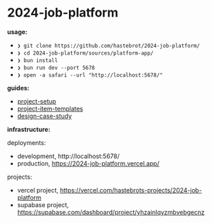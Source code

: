 # 2024-job-platform

**usage:**

- `❯ git clone https://github.com/hastebrot/2024-job-platform/`
- `❯ cd 2024-job-platform/sources/platform-app/`
- `❯ bun install`
- `❯ bun run dev --port 5678`
- `❯ open -a safari --url "http://localhost:5678/"`

**guides:**

- [project-setup](./guides/project-setup.md)
- [project-item-templates](./guides/project-item-templates.md)
- [design-case-study](./guides/design-case-study.md)

**infrastructure:**

deployments:

- development, http://localhost:5678/
- production, https://2024-job-platform.vercel.app/

projects:

- vercel project, https://vercel.com/hastebrots-projects/2024-job-platform
- supabase project, https://supabase.com/dashboard/project/yhzainlqyzmbvebgecnz
